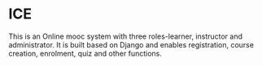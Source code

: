 # ICE
This is an Online mooc system with three roles-learner, instructor and administrator. It is built based on Django and enables 
registration, course creation, enrolment, quiz and other functions.
